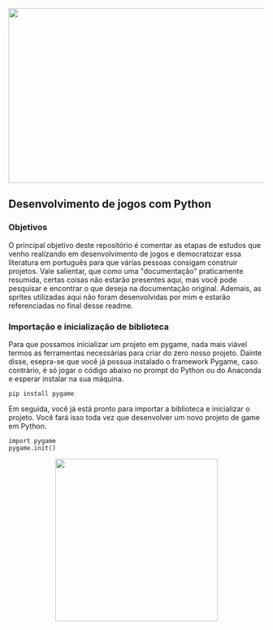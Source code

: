 <p align="center">
  <img width="612" height="344" src="https://media.istockphoto.com/photos/in-the-evening-creative-young-video-game-developer-works-on-a-desktop-picture-id1269257082?k=20&m=1269257082&s=612x612&w=0&h=Mye_TRDhGAPGFUOJzUngulazxi-pI_8DwRT3c_kosA4=">
</p>

## Desenvolvimento de jogos com Python

### Objetivos
O principal objetivo deste repositório é comentar as etapas de estudos que venho realizando em desenvolvimento de jogos e democratozar essa literatura em português para que várias pessoas consigam construir projetos. Vale salientar, que como uma "documentação" praticamente resumida, certas coisas não estarão presentes aqui, mas você pode pesquisar e encontrar o que deseja na documentação original. Ademais, as sprites utilizadas aqui não foram desenvolvidas por mim e estarão referenciadas no final desse readme.

### Importação e inicialização de biblioteca
Para que possamos inicializar um projeto em pygame, nada mais viável termos as ferramentas necessárias para criar do zero nosso projeto. Dainte disse, esepra-se que você já possua instalado o framework Pygame, caso contrário, é só jogar o código abaixo no prompt do Python ou do Anaconda e esperar instalar na sua máquina.

```
pip install pygame
```
Em seguida, você já está pronto para importar a biblioteca e inicializar o projeto. Você fará isso toda vez que desenvolver um novo projeto de game em Python.
```
import pygame
pygame.init()
```

<p align="center">
  <img width="320" height="320" src="https://github.com/wander-asb/game/blob/main/persona.gif?raw=true">
</p>

